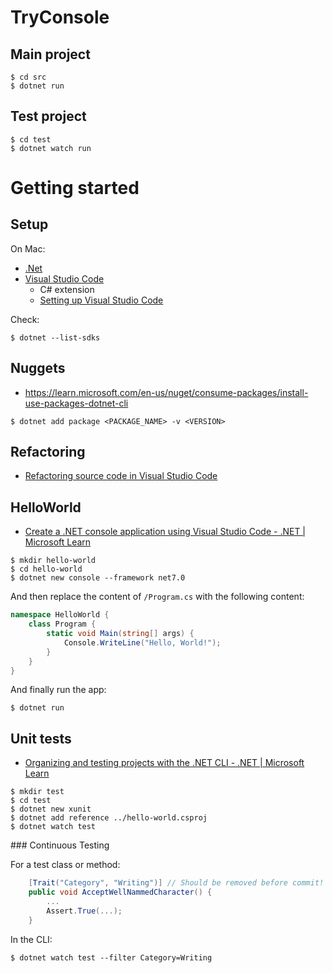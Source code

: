 # TryConsole

## Main project

```shell
$ cd src
$ dotnet run
```

## Test project

```shell
$ cd test
$ dotnet watch run
```


# Getting started

## Setup

On Mac:

- [.Net](https://learn.microsoft.com/en-us/dotnet/core/install/macos)
- [Visual Studio Code]()
  - C# extension
  - [Setting up Visual Studio Code](https://code.visualstudio.com/docs/setup/setup-overview)

Check:

```shell
$ dotnet --list-sdks 
```



## Nuggets

- https://learn.microsoft.com/en-us/nuget/consume-packages/install-use-packages-dotnet-cli

```shell
$ dotnet add package <PACKAGE_NAME> -v <VERSION>
```


## Refactoring

- [Refactoring source code in Visual Studio Code](https://code.visualstudio.com/docs/editor/refactoring)



## HelloWorld

- [Create a .NET console application using Visual Studio Code - .NET | Microsoft Learn](https://learn.microsoft.com/en-us/dotnet/core/tutorials/with-visual-studio-code?pivots=dotnet-7-0)

```shell
$ mkdir hello-world
$ cd hello-world
$ dotnet new console --framework net7.0
```

And then replace the content of `/Program.cs` with the following content:

```c#
namespace HelloWorld {
    class Program {
        static void Main(string[] args) {
            Console.WriteLine("Hello, World!");
        }
    }
}
```

And finally run the app:

```shell
$ dotnet run
```



## Unit tests

- [Organizing and testing projects with the .NET CLI - .NET | Microsoft Learn](https://learn.microsoft.com/en-us/dotnet/core/tutorials/testing-with-cli)

```shell
$ mkdir test
$ cd test
$ dotnet new xunit
$ dotnet add reference ../hello-world.csproj
$ dotnet watch test
```


### Continuous Testing

For a test class or method:
```csharp
    [Trait("Category", "Writing")] // Should be removed before commit!
    public void AcceptWellNammedCharacter() {
        ...
        Assert.True(...);
    }
```

In the CLI:
```shell
$ dotnet watch test --filter Category=Writing
```